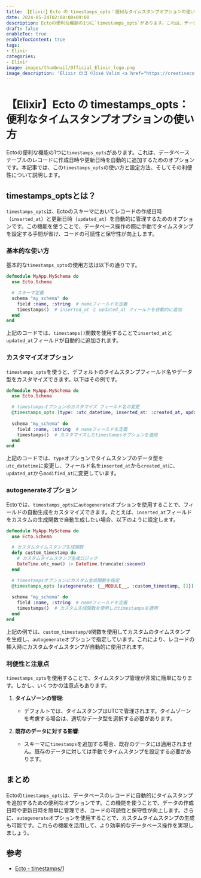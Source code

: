 ```yaml
---
title: 【Elixir】Ecto の timestamps_opts：便利なタイムスタンプオプションの使い方
date: 2024-05-24T02:00:00+09:00
description: Ectoの便利な機能の1つに`timestamps_opts`があります。これは、データベーステーブルのレコードに作成日時や更新日時を自動的に追加するためのオプションです。
draft: false
enableToc: true
enableTocContent: true
tags: 
- Elixir
categories: 
- Elixir
image: images/thumbnail/Official_Elixir_logo.png
image_description: 'Elixir ロゴ ©José Valim <a href="https://creativecommons.org/licenses/by-sa/4.0" target="_blank" rel="nofollow noopener">CC 表示-継承 4.0</a>'
---
```



# 【Elixir】Ecto の timestamps_opts：便利なタイムスタンプオプションの使い方

Ectoの便利な機能の1つに`timestamps_opts`があります。これは、データベーステーブルのレコードに作成日時や更新日時を自動的に追加するためのオプションです。本記事では、この`timestamps_opts`の使い方と設定方法、そしてその利便性について説明します。

## timestamps_optsとは？
`timestamps_opts`は、Ectoのスキーマにおいてレコードの作成日時（`inserted_at`）と更新日時（`updated_at`）を自動的に管理するためのオプションです。この機能を使うことで、データベース操作の際に手動でタイムスタンプを設定する手間が省け、コードの可読性と保守性が向上します。

### 基本的な使い方

基本的な`timestamps_opts`の使用方法は以下の通りです。

```elixir
defmodule MyApp.MySchema do
  use Ecto.Schema

  # スキーマ定義
  schema "my_schema" do
    field :name, :string  # nameフィールドを定義
    timestamps()  # inserted_at と updated_at フィールドを自動的に追加
  end
end
```

上記のコードでは、`timestamps()`関数を使用することで`inserted_at`と`updated_at`フィールドが自動的に追加されます。

### カスタマイズオプション

`timestamps_opts`を使うと、デフォルトのタイムスタンプフィールド名やデータ型をカスタマイズできます。以下はその例です。

```elixir
defmodule MyApp.MySchema do
  use Ecto.Schema

  # timestampsオプションのカスタマイズ フィールド名の変更
  @timestamps_opts [type: :utc_datetime, inserted_at: :created_at, updated_at: :modified_at]
  
  schema "my_schema" do
    field :name, :string  # nameフィールドを定義
    timestamps()  # カスタマイズしたtimestampsオプションを適用
  end
end
```

上記のコードでは、`type`オプションでタイムスタンプのデータ型を`utc_datetime`に変更し、フィールド名を`inserted_at`から`created_at`に、`updated_at`から`modified_at`に変更しています。

### autogenerateオプション

Ectoでは、`timestamps_opts`に`autogenerate`オプションを使用することで、フィールドの自動生成をカスタマイズできます。たとえば、`inserted_at`フィールドをカスタムの生成関数で自動生成したい場合、以下のように設定します。

```elixir
defmodule MyApp.MySchema do
  use Ecto.Schema

  # カスタムタイムスタンプ生成関数
  defp custom_timestamp do
    # カスタムタイムスタンプ生成ロジック
    DateTime.utc_now() |> DateTime.truncate(:second)
  end

  # timestampsオプションにカスタム生成関数を指定
  @timestamps_opts [autogenerate: {__MODULE__, :custom_timestamp, []}]
  
  schema "my_schema" do
    field :name, :string  # nameフィールドを定義
    timestamps()  # カスタム生成関数を使用したtimestampsを適用
  end
end
```

上記の例では、`custom_timestamp/0`関数を使用してカスタムのタイムスタンプを生成し、`autogenerate`オプションで指定しています。これにより、レコードの挿入時にカスタムタイムスタンプが自動的に使用されます。

### 利便性と注意点
`timestamps_opts`を使用することで、タイムスタンプ管理が非常に簡単になります。しかし、いくつかの注意点もあります。

1. **タイムゾーンの管理**:
   - デフォルトでは、タイムスタンプはUTCで管理されます。タイムゾーンを考慮する場合は、適切なデータ型を選択する必要があります。

2. **既存のデータに対する影響**:
   - スキーマに`timestamps`を追加する場合、既存のデータには適用されません。既存のデータに対しては手動でタイムスタンプを設定する必要があります。

## まとめ
Ectoの`timestamps_opts`は、データベースのレコードに自動的にタイムスタンプを追加するための便利なオプションです。この機能を使うことで、データの作成日時や更新日時を簡単に管理でき、コードの可読性と保守性が向上します。さらに、`autogenerate`オプションを使用することで、カスタムタイムスタンプの生成も可能です。これらの機能を活用して、より効率的なデータベース操作を実現しましょう。

## 参考

- <a href="https://hexdocs.pm/ecto/Ecto.Schema.html#timestamps/1" target="_blank" rel="nofollow noopener">Ecto - timestamps/1</a>
